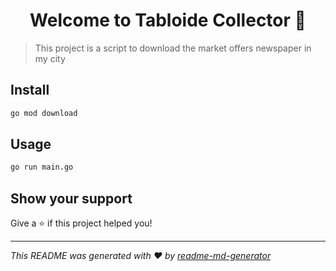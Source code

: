 <h1 align="center">Welcome to Tabloide Collector 👋</h1>
<p>
</p>

> This project is a script to download the market offers newspaper in my city

## Install

```sh
go mod download
```

## Usage

```sh
go run main.go
```

## Show your support

Give a ⭐️ if this project helped you!

***
_This README was generated with ❤️ by [readme-md-generator](https://github.com/kefranabg/readme-md-generator)_